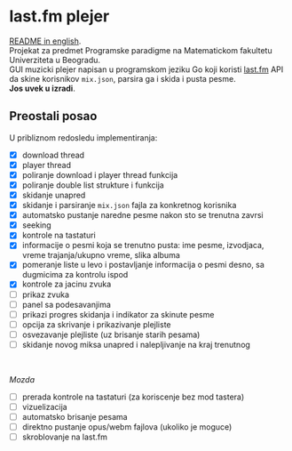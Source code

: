 # last.fm plejer
[README in english](README.md). <br>
Projekat za predmet Programske paradigme na Matematickom fakultetu Univerziteta u Beogradu. <br>
GUI muzicki plejer napisan u programskom jeziku Go koji koristi [last.fm](https://www.last.fm/) API da skine korisnikov `mix.json`, parsira ga i skida i pusta pesme. <br>
**Jos uvek u izradi**.

## Preostali posao
U pribliznom redosledu implementiranja:
- [x] download thread
- [x] player thread
- [x] poliranje download i player thread funkcija
- [x] poliranje double list strukture i funkcija
- [x] skidanje unapred
- [x] skidanje i parsiranje `mix.json` fajla za konkretnog korisnika
- [x] automatsko pustanje naredne pesme nakon sto se trenutna zavrsi
- [x] seeking
- [x] kontrole na tastaturi
- [x] informacije o pesmi koja se trenutno pusta: ime pesme, izvodjaca, vreme trajanja/ukupno vreme, slika albuma
- [x] pomeranje liste u levo i postavljanje informacija o pesmi desno, sa dugmicima za kontrolu ispod
- [x] kontrole za jacinu zvuka
- [ ] prikaz zvuka
- [ ] panel sa podesavanjima
- [ ] prikazi progres skidanja i indikator za skinute pesme
- [ ] opcija za skrivanje i prikazivanje plejliste
- [ ] osvezavanje plejliste (uz brisanje starih pesama)
- [ ] skidanje novog miksa unapred i nalepljivanje na kraj trenutnog
<br>

*Mozda*

- [ ] prerada kontrole na tastaturi (za koriscenje bez mod tastera)
- [ ] vizuelizacija
- [ ] automatsko brisanje pesama
- [ ] direktno pustanje opus/webm fajlova (ukoliko je moguce)
- [ ] skroblovanje na last.fm